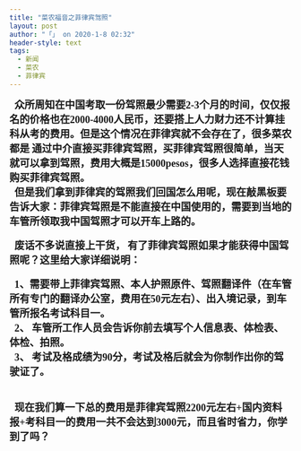 ```yaml
---
title: "菜农福音之菲律宾驾照"
layout: post
author: "「」 on 2020-1-8 02:32"
header-style: text
tags:
  - 新闻
  - 菜农
  - 菲律宾
---
```


<head></head>
<body>
 <font face="宋体"><font size="4"><strong>&nbsp;&nbsp;众所周知在中国考取一份驾照最少需要2-3个月的时间，仅仅报名的价格也在2000-4000人民币，还要搭上人力财力还不计算挂科从考的费用。但是这个情况在菲律宾就不会存在了，很多菜农都是</strong></font></font>
 <font face="宋体"><font size="4"><strong>通过中介直接买菲律宾驾照，买菲律宾驾照很简单，当天就可以拿到驾照，费用大概是15000pesos，很多人选择直接花钱购买菲律宾驾照。</strong></font></font>
 <br> 
 <font face="宋体"><font size="4"><strong>&nbsp;&nbsp;但是我们拿到菲律宾的驾照我们回国怎么用呢，现在敲黑板要告诉大家：菲律宾驾照是不能直接在中国使用的，需要到当地的车管所领取我中国驾照才可以开车上路的。</strong></font></font>
 <br> 
 <br> 
 <font face="宋体"><font size="4"><strong>&nbsp;&nbsp;废话不多说直接上干货，</strong></font></font>
 <strong><font face="宋体"><font size="4">有了菲律宾驾照如果才能获得中国驾照呢？这里给大家详细说明：</font></font></strong>
 <br> 
 <strong><font face="宋体"><font size="4"> </font></font></strong>
 <br> 
 <strong><font face="宋体"><font size="4">&nbsp;&nbsp;1、需要带上菲律宾驾照、本人护照原件、驾照翻译件（在车管所有专门的翻译办公室，费用在50元左右）、出入境记录，到车管所报名考试科目一。</font></font></strong>
 <br> 
 <strong><font face="宋体"><font size="4">&nbsp;&nbsp;2、</font></font></strong>
 <strong><font face="宋体"><font size="4">车管所工作人员会告诉你前去填写个人信息表、体检表、体检、拍照。</font></font></strong>
 <br> 
 <strong><font face="宋体"><font size="4">&nbsp;&nbsp;3、</font></font></strong>
 <strong><font face="宋体"><font size="4">考试及格成绩为90分，考试及格后就会为你制作出你的驾驶证了。</font></font></strong>
 <br> 
 <strong><font face="宋体"><font size="4"><br> </font></font></strong>
 <br> 
 <strong><font face="宋体"><font size="4">&nbsp;&nbsp;现在我们算一下总的费用是菲律宾驾照2200元左右+国内资料报+考科目一的费用一共不会达到3000元，而且省时省力，你学到了吗？</font></font></strong>
 <br> 
 <strong><font face="宋体"><font size="4"><br> </font></font></strong>
 <br> 
 <strong><font face="宋体"><font size="4"><br> </font></font></strong>
 <br> 
 <strong><font face="宋体"><font size="4">&nbsp; &nbsp;&nbsp; &nbsp;&nbsp; &nbsp;&nbsp; &nbsp;</font></font></strong>
 <br>
</body>


